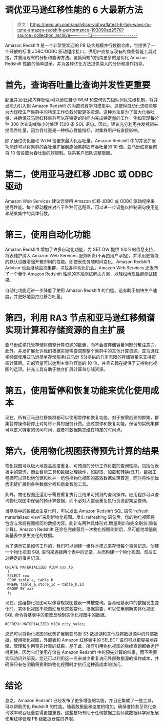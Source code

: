 # 调优亚马逊红移性能的 6 大最新方法

> 原文：<https://medium.com/analytics-vidhya/latest-6-top-ways-to-tune-amazon-redshift-performance-193090ad2570?source=collection_archive---------10----------------------->

Amazon Redshift 是一个非常受欢迎的 PB 级大规模并行数据仓库，它提供了一个开放的标准 JDBC/ODBC 驱动程序接口，供用户直接与现有的商业智能工具对接，并重用现有的分析和查询方法。这篇简短的指南更多的是优化 Amazon Redshift 性能的简单提示，并为各种优化方法提供深入的分析和操作指导。

# 首先，查询吞吐量比查询并发性更重要

配置并发(比如内存管理)可以通过自动 WLM 和查询优先级队列优先级机制，将并发能力引入到 Amazon Redshift 的内部机器学习模型中。这使得自动化流程能够为大规模生产集群中的特定工作负载分配更多资源。这种方法是为了最大化吞吐量，并确保亚马逊红移集群可以在特定的时间内完成特定量的工作，例如实现每分钟 300 次查询或每小时处理 1500 条 SQL 语句。因此，建议充分利用并发机制来提高吞吐量，因为吞吐量是一种核心性能指标，对集群用户有直接影响。

除了通过优化自动 WLM 设置来最大化吞吐量，Amazon Redshift 中的并发扩展功能还可以将集群的吞吐量扩展到原始集群固有吞吐量的 10 倍。亚马逊红移目前将 10 倍设置为吞吐量的软限制。联系客户团队调整限额。

# 第二，使用亚马逊红移 JDBC 或 ODBC 驱动

Amazon Web Services 建议您使用 Amazon 红移 JDBC 或 ODBC 驱动程序来提高性能。每个驱动程序对应于各种可选配置，可以进一步调整以控制语句使用量和结果集中的具体行数。

# 第三，使用自动化功能

Amazon Redshift 增加了许多自动化功能，为 SET DW 提供 100%的信息支持，将表维护纳入 Amazon Web Services 服务职责(不再由用户承担)，并采用更智能的默认设置增强开箱即用的性能。即使表任务随时间变化，Amazon Redshift Advisor 也会继续监视集群，寻找各种优化机会。Amazon Web Services 还发布了一个量化 Amazon Redshift 性能的基准测试解决方案，以轻松再现性能测试结果。

自动化功能还进一步降低了使用 Amazon Redshift 的门槛。这有助于加快生产速度，并更好地监控红移吞吐量。

# 第四，利用 RA3 节点和亚马逊红移频谱实现计算和存储资源的自主扩展

亚马逊红移托管存储将调整计算资源的数量，而不会被存储容量问题分散注意力。此外，并发扩展允许我们根据实际需要调整整个集群中的其他计算资源。亚马逊红移频谱使用亚马逊简单存储服务(亚马逊 S3)提供的几乎无限的存储容量来支持按需计算层。它的容量可以达到主集群容量的 10 倍，并且它现在提供了支持物化视图的选项。补充工具有助于独立扩展计算和存储资源。

# 第五，使用暂停和恢复功能来优化使用成本

现在，所有亚马逊红移集群都可以使用暂停和恢复功能。对于按需创建的群集，群集暂停操作将停止对每秒计算的服务计费。通过暂停和恢复功能，保留的实例集群可以定义特定的访问时间，或者将数据集冻结在特定的时间点。

# 第六，使用物化视图获得预先计算的结果

物化视图可以极大地提高高度重复、可预测的分析工作负载的查询性能，包括仪表板中的查询、商业智能工具和数据处理操作，如提取、加载和转换(ELT)。数据工程师可以轻松地创建和维护一组包括物化视图的高效数据处理管道，同时将性能优势无缝扩展到各种数据分析和商业智能工具。

此外，物化视图还适用于需要重复执行且结果可预测的查询操作。应用程序可以查询物化视图中保留的预计算数据，而不必对大型表重复执行资源密集型查询。

当基表中的数据发生变化时，可以发出 Amazon Redshift SQL 语句“refresh materialized view”来刷新物化视图。发出 refreshing 语句后，您的物化视图将包含与常规视图相同的数据内容。刷新有两种具体形式:增量刷新和完全刷新(重新计算)。Amazon Redshift 还会在完成最后一次物化视图刷新后，尽可能地增量刷新基表中发生变化的数据。

为了演示它是如何工作的，我们可以创建一组样本模式来存储每个事务记录。创建一个物化视图 SQL 语句来连接两个表中的记录，从而构建一个物化视图，然后汇总特定的事务记录。

```
CREATE MATERIALIZED VIEW xxx AS 
 (
 SELECT xxx
 FROM table_a, table_b
 WHERE table_a.store_id = table_b.id
 GROUP BY xxx
 );
```

现在，这组物化视图可以像常规视图或表一样被查询。当基础基表中的数据发生变化时，实体化视图不能自动反映这些变化。根据需要，可以使用刷新实体化视图 SQL 命令将基表中的更改反映到实体化视图中的数据。

```
REFRESH MATERIALIZED VIEW city_sales;
```

您还可以将物化视图的优势扩展到亚马逊 S3 数据湖和其他联邦数据源中的外部数据。使用物化视图，外部表和 Amazon 红移表中的 SELECT 语句可以更容易地存储、管理和引用预先计算的结果。基于此，所有引用物化视图的后续查询都会运行得更快，因为它们使用存储在 Amazon Redshift 中的预先计算的结果，而不需要实际访问外部表。您还可以利用这一点来减少重复访问外部数据源的操作成本，并确保只有在明确需要刷新物化视图时才执行这种高成本的访问。

# 结论

总之，Amazon Redshift 已经发布了更多增强的功能，并且还集成了一些工具，可以帮助优化 Redshift 的性能。随着数据量和速度的增加，确保维持甚至优化查询效率和吞吐量变得更加重要。这些技巧有助于任何数据工程师或数据科学家拓展使用红移管理 PB 级数据仓库的界限。